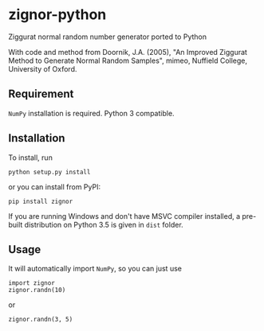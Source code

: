 # zignor-python
Ziggurat normal random number generator ported to Python

With code and method from Doornik, J.A. (2005), "An Improved Ziggurat Method to Generate Normal Random Samples", mimeo, Nuffield College, University of Oxford.

## Requirement

`NumPy` installation is required. Python 3 compatible.

## Installation

To install, run 

`python setup.py install`

or you can install from PyPI:

`pip install zignor`

If you are running Windows and don't have MSVC compiler installed, a pre-built distribution on Python 3.5 is given in `dist` folder.

## Usage

It will automatically import `NumPy`, so you can just use

```
import zignor
zignor.randn(10)
```
or
```
zignor.randn(3, 5)
```
